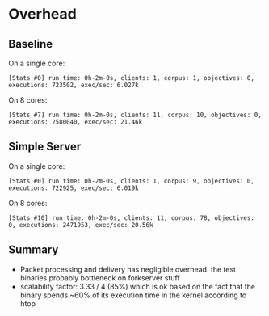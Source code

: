# Overhead

## Baseline
On a single core:
```
[Stats #0] run time: 0h-2m-0s, clients: 1, corpus: 1, objectives: 0, executions: 723502, exec/sec: 6.027k
```
On 8 cores:
```
[Stats #7] run time: 0h-2m-0s, clients: 11, corpus: 10, objectives: 0, executions: 2580040, exec/sec: 21.46k
```

## Simple Server
On a single core:
```
[Stats #0] run time: 0h-2m-0s, clients: 1, corpus: 9, objectives: 0, executions: 722925, exec/sec: 6.019k
```
On 8 cores:
```
[Stats #10] run time: 0h-2m-0s, clients: 11, corpus: 78, objectives: 0, executions: 2471953, exec/sec: 20.56k
```

## Summary
- Packet processing and delivery has negligible overhead. the test binaries probably bottleneck on forkserver stuff
- scalability factor: 3.33 / 4 (85%) which is ok based on the fact that the binary spends ~60% of its execution time in the kernel according to htop
